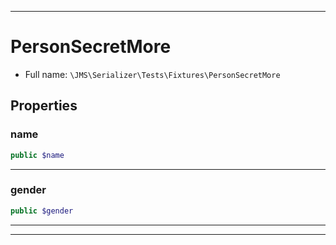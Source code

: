***

# PersonSecretMore

* Full name: `\JMS\Serializer\Tests\Fixtures\PersonSecretMore`

## Properties

### name

```php
public $name
```

***

### gender

```php
public $gender
```

***



***

